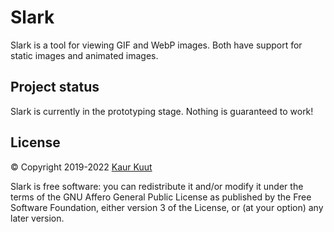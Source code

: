# Slark

Slark is a tool for viewing GIF and WebP images. Both have support for static images and animated images.

## Project status

Slark is currently in the prototyping stage. Nothing is guaranteed to work!

## License

© Copyright 2019-2022 [Kaur Kuut](https://www.kaurkuut.com/)

Slark is free software: you can redistribute it and/or modify it under the terms of the GNU Affero General Public License as published by the Free Software Foundation, either version 3 of the License, or (at your option) any later version.